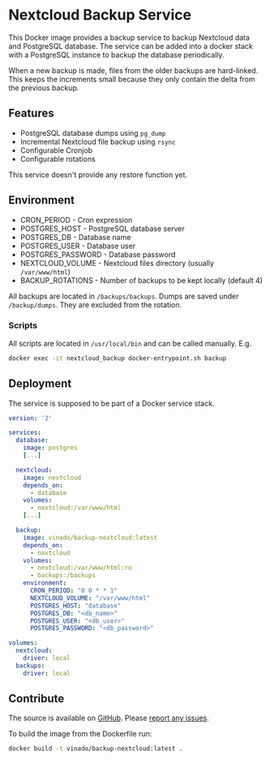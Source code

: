 # Nextcloud Backup Service

This Docker image provides a backup service to backup Nextcloud data and PostgreSQL database. The service can be added into a docker stack with a PostgreSQL instance to backup the database periodically.

When a new backup is made, files from the older backups are hard-linked. This keeps the increments small because they only contain the delta from the previous backup.

## Features

- PostgreSQL database dumps using `pg_dump`
- Incremental Nextcloud file backup using `rsync`
- Configurable Cronjob
- Configurable rotations

This service doesn't provide any restore function yet.

## Environment

- CRON_PERIOD - Cron expression
- POSTGRES_HOST - PostgreSQL database server
- POSTGRES_DB - Database name
- POSTGRES_USER - Database user
- POSTGRES_PASSWORD - Database password
- NEXTCLOUD_VOLUME - Nextcloud files directory (usually `/var/www/html`)
- BACKUP_ROTATIONS - Number of backups to be kept locally (default 4)

All backups are located in `/backups/backups`. Dumps are saved under `/backup/dumps`. They are excluded from the rotation.

### Scripts

All scripts are located in `/usr/local/bin` and can be called manually. E.g.

```sh
docker exec -it nextcloud_backup docker-entrypoint.sh backup
```

## Deployment

The service is supposed to be part of a Docker service stack.

```yaml
version: '2'

services:
  database:
    image: postgres
    [...]

  nextcloud:
    image: nextcloud
    depends_on:
      - database
    volumes:
      - nextcloud:/var/www/html
    [...]

  backup:
    image: vinado/backup-nextcloud:latest
    depends_on:
      - nextcloud
    volumes:
      - nextcloud:/var/www/html:ro
      - backups:/backups
    environment:
      CRON_PERIOD: "0 0 * * 1"
      NEXTCLOUD_VOLUME: "/var/www/html"
      POSTGRES_HOST: "database"
      POSTGRES_DB: "<db_name>"
      POSTGRES_USER: "<db_user>"
      POSTGRES_PASSWORD: "<db_password>"

volumes:
  nextcloud:
    driver: local
  backups:
    driver: local
```

## Contribute

The source is available on [GitHub](https://github.com/V1ncNet/docker). Please [report any issues](https://github.com/V1ncNet/docker/issues).

To build the image from the Dockerfile run:

```sh
docker build -t vinado/backup-nextcloud:latest .
```
